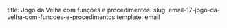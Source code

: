 title: Jogo da Velha com funções e procedimentos.
slug: email-17-jogo-da-velha-com-funcoes-e-procedimentos
template: email
